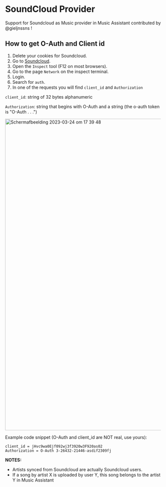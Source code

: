 # SoundCloud Provider

Support for Soundcloud as Music provider in Music Assistant contributed by @gieljnssns !

## How to get O-Auth and Client id

1. Delete your cookies for Soundcloud.
2. Go to [Soundcloud](https://soundcloud.com).
3. Open the `Inspect` tool (F12 on most browsers).
4. Go to the page `Network` on the inspect terminal.
5. Login.
6. Search for `auth`.
7. In one of the requests you will find `client_id` and `Authorization`

`client_id`: string of 32 bytes alphanumeric

`Authorization`: string that begins with O-Auth and a string (the o-auth token is "O-Auth . . .")

<img width="1005" alt="Scherm­afbeelding 2023-03-24 om 17 39 48" src="https://user-images.githubusercontent.com/17234951/227590129-b3c289fe-d9cc-4494-aa7c-c328a3b728a6.png">


Example code snippet (O-Auth and client_id are NOT real, use yours):

```
client_id = jHvc9wa0Ejf092wj3f3920w3F920as02
Authorization = O-Auth 3-26432-21446-asdif2309fj
```
**NOTES:**
- Artists synced from Soundcloud are actually Soundcloud users.
- If a song by artist X is uploaded by user Y, this song belongs to the artist Y in Music Assistant
